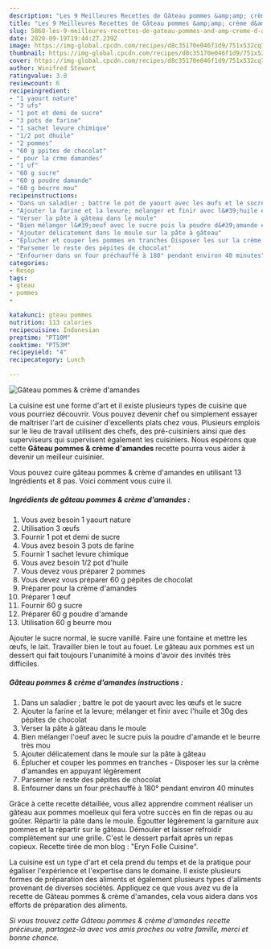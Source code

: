 ```yaml
---
description: "Les 9 Meilleures Recettes de Gâteau pommes &amp;amp; crème d&amp;#39;amandes"
title: "Les 9 Meilleures Recettes de Gâteau pommes &amp;amp; crème d&amp;#39;amandes"
slug: 5860-les-9-meilleures-recettes-de-gateau-pommes-and-amp-creme-d-and-39-amandes
date: 2020-09-19T19:44:27.239Z
image: https://img-global.cpcdn.com/recipes/d8c35170e046f1d9/751x532cq70/gateau-pommes-creme-damandes-photo-principale-de-la-recette.jpg
thumbnail: https://img-global.cpcdn.com/recipes/d8c35170e046f1d9/751x532cq70/gateau-pommes-creme-damandes-photo-principale-de-la-recette.jpg
cover: https://img-global.cpcdn.com/recipes/d8c35170e046f1d9/751x532cq70/gateau-pommes-creme-damandes-photo-principale-de-la-recette.jpg
author: Winifred Stewart
ratingvalue: 3.8
reviewcount: 6
recipeingredient:
- "1 yaourt nature"
- "3 ufs"
- "1 pot et demi de sucre"
- "3 pots de farine"
- "1 sachet levure chimique"
- "1/2 pot dhuile"
- "2 pommes"
- "60 g ppites de chocolat"
- " pour la crme damandes"
- "1 uf"
- "60 g sucre"
- "60 g poudre damande"
- "60 g beurre mou"
recipeinstructions:
- "Dans un saladier ; battre le pot de yaourt avec les œufs et le sucre"
- "Ajouter la farine et la levure; mélanger et finir avec l&#39;huile et 30g des pépites de chocolat"
- "Verser la pâte à gâteau dans le moule"
- "Bien mélanger l&#39;oeuf avec le sucre puis la poudre d&#39;amande et le beurre très mou"
- "Ajouter délicatement dans le moule sur la pâte à gâteau"
- "Éplucher et couper les pommes en tranches Disposer les sur la crème d&#39;amandes en appuyant légèrement"
- "Parsemer le reste des pépites de chocolat"
- "Enfourner dans un four préchauffé à 180° pendant environ 40 minutes"
categories:
- Resep
tags:
- gteau
- pommes
- 

katakunci: gteau pommes  
nutrition: 113 calories
recipecuisine: Indonesian
preptime: "PT10M"
cooktime: "PT53M"
recipeyield: "4"
recipecategory: Lunch

---
```



![Gâteau pommes &amp; crème d&#39;amandes](https://img-global.cpcdn.com/recipes/d8c35170e046f1d9/751x532cq70/gateau-pommes-creme-damandes-photo-principale-de-la-recette.jpg)

La cuisine est une forme d'art et il existe plusieurs types de cuisine que vous pourriez découvrir. Vous pouvez devenir chef ou simplement essayer de maîtriser l'art de cuisiner d'excellents plats chez vous. Plusieurs emplois sur le lieu de travail utilisent des chefs, des pré-cuisiniers ainsi que des superviseurs qui supervisent également les cuisiniers. Nous espérons que cette <strong> Gâteau pommes &amp; crème d&#39;amandes </strong> recette pourra vous aider à devenir un meilleur cuisinier.

<!--inarticleads1-->

Vous pouvez cuire gâteau pommes &amp; crème d&#39;amandes en utilisant 13 Ingrédients et 8 pas. Voici comment vous cuire il.

##### Ingrédients de gâteau pommes &amp; crème d&#39;amandes :

1. Vous avez besoin 1 yaourt nature
1. Utilisation 3 œufs
1. Fournir 1 pot et demi de sucre
1. Vous avez besoin 3 pots de farine
1. Fournir 1 sachet levure chimique
1. Vous avez besoin 1/2 pot d&#39;huile
1. Vous devez vous préparer 2 pommes
1. Vous devez vous préparer 60 g pépites de chocolat
1. Préparer  pour la crème d&#39;amandes
1. Préparer 1 œuf
1. Fournir 60 g sucre
1. Préparer 60 g poudre d&#39;amande
1. Utilisation 60 g beurre mou


Ajouter le sucre normal, le sucre vanillé. Faire une fontaine et mettre les œufs, le lait. Travailler bien le tout au fouet. Le gâteau aux pommes est un dessert qui fait toujours l&#39;unanimité à moins d&#39;avoir des invités très difficiles. 

<!--inarticleads2-->

##### Gâteau pommes &amp; crème d&#39;amandes instructions :

1. Dans un saladier ; battre le pot de yaourt avec les œufs et le sucre
1. Ajouter la farine et la levure; mélanger et finir avec l&#39;huile et 30g des pépites de chocolat
1. Verser la pâte à gâteau dans le moule
1. Bien mélanger l&#39;oeuf avec le sucre puis la poudre d&#39;amande et le beurre très mou
1. Ajouter délicatement dans le moule sur la pâte à gâteau
1. Éplucher et couper les pommes en tranches - Disposer les sur la crème d&#39;amandes en appuyant légèrement
1. Parsemer le reste des pépites de chocolat
1. Enfourner dans un four préchauffé à 180° pendant environ 40 minutes


Grâce à cette recette détaillée, vous allez apprendre comment réaliser un gâteau aux pommes moelleux qui fera votre succès en fin de repas ou au goûter. Répartir la pâte dans le moule. Égoutter légèrement la garniture aux pommes et la répartir sur le gâteau. Démouler et laisser refroidir complètement sur une grille. C&#39;est le dessert parfait après un repas copieux. Recette tirée de mon blog : &#34;Eryn Folle Cuisine&#34;. 

<!--inarticleads1-->

<p>
La cuisine est un type d'art et cela prend du temps et de la pratique pour égaliser l'expérience et l'expertise dans le domaine. Il existe plusieurs formes de préparation des aliments et également plusieurs types d'aliments provenant de diverses sociétés. Appliquez ce que vous avez vu de la recette de Gâteau pommes &amp; crème d&#39;amandes, cela vous aidera dans vos efforts de préparation des aliments.
</p>

<p>
<i>Si vous trouvez cette Gâteau pommes &amp; crème d&#39;amandes recette précieuse, partagez-la avec vos amis proches ou votre famille, merci et bonne chance.</i>
</p>

